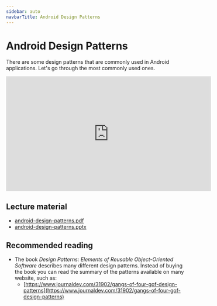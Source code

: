 ```yaml
---
sidebar: auto
navbarTitle: Android Design Patterns
---
```


# Android Design Patterns
There are some design patterns that are commonly used in Android applications. Let's go through the most commonly used ones.

<iframe width="560" height="314" src="https://www.youtube.com/embed/ZUJF2bQUtYg" frameborder="0" allow="accelerometer; autoplay; clipboard-write; encrypted-media; gyroscope; picture-in-picture" allowfullscreen></iframe>

## Lecture material
* [android-design-patterns.pdf](android-design-patterns.pdf)
* [android-design-patterns.pptx](android-design-patterns.pptx)

## Recommended reading
* The book *Design Patterns: Elements of Reusable Object-Oriented Software* describes many different design patterns. Instead of buying the book you can read the summary of the patterns available on many website, such as:
    * [https://www.journaldev.com/31902/gangs-of-four-gof-design-patterns](https://www.journaldev.com/31902/gangs-of-four-gof-design-patterns)